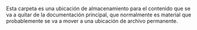 Esta carpeta es una ubicación de almacenamiento para el contenido que se va a quitar de la documentación principal, que normalmente es material que probablemente se va a mover a una ubicación de archivo permanente.